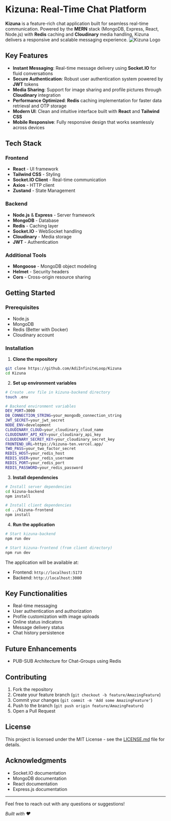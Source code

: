 # **Kizuna: Real-Time Chat Platform**

**Kizuna** is a feature-rich chat application built for seamless real-time communication. Powered by the **MERN** stack (MongoDB, Express, React, Node.js) with **Redis** caching and **Cloudinary** media handling, Kizuna delivers a responsive and scalable messaging experience.
![Kizuna Logo](./assets/kizuna-logo.png)

## **Key Features**

- **Instant Messaging**: Real-time message delivery using **Socket.IO** for fluid conversations
- **Secure Authentication**: Robust user authentication system powered by **JWT** tokens
- **Media Sharing**: Support for image sharing and profile pictures through **Cloudinary** integration
- **Performance Optimized**: **Redis** caching implementation for faster data retrieval and OTP storage
- **Modern UI**: Clean and intuitive interface built with **React** and **Tailwind CSS**
- **Mobile Responsive**: Fully responsive design that works seamlessly across devices

## **Tech Stack**

### Frontend
- **React** - UI framework
- **Tailwind CSS** - Styling
- **Socket.IO Client** - Real-time communication
- **Axios** - HTTP client
- **Zustand** - State Management

### Backend
- **Node.js** & **Express** - Server framework
- **MongoDB** - Database
- **Redis** - Caching layer
- **Socket.IO** - WebSocket handling
- **Cloudinary** - Media storage
- **JWT** - Authentication

### Additional Tools
- **Mongoose** - MongoDB object modeling
- **Helmet** - Security headers
- **Cors** - Cross-origin resource sharing

## **Getting Started**

### Prerequisites
- Node.js
- MongoDB
- Redis (Better with Docker)
- Cloudinary account

### Installation

1. **Clone the repository**
```bash
git clone https://github.com/AdiInfiniteLoop/Kizuna
cd Kizuna
```

2. **Set up environment variables**
```bash
# Create .env file in kizuna-backend directory
touch .env

# Backend environment variables
DEV_PORT=3000
DB_CONNECTION_STRING=your_mongodb_connection_string
JWT_SECRET=your_jwt_secret
NODE_ENV=development
CLOUDINARY_CLOUD=your_cloudinary_cloud_name
CLOUDINARY_API_KEY=your_cloudinary_api_key
CLOUDINARY_SECRET_KEY=your_cloudinary_secret_key
FRONTEND_URL=https://kizuna-ten.vercel.app/
TWO_PASS=your_two_factor_secret
REDIS_HOST=your_redis_host
REDIS_USER=your_redis_username
REDIS_PORT=your_redis_port
REDIS_PASSWORD=your_redis_password
```

3. **Install dependencies**
```bash
# Install server dependencies
cd kizuna-backend
npm install

# Install client dependencies
cd ../kizuna-frontend
npm install
```

4. **Run the application**
```bash
# Start kizuna-backend 
npm run dev

# Start kizuna-frontend (from client directory)
npm run dev
```

The application will be available at:
- Frontend: `http://localhost:5173`
- Backend: `http://localhost:3000`

## **Key Functionalities**

- Real-time messaging
- User authentication and authorization
- Profile customization with image uploads
- Online status indicators
- Message delivery status
- Chat history persistence

## **Future Enhancements**

- PUB-SUB Architecture for Chat-Groups using Redis

## **Contributing**

1. Fork the repository
2. Create your feature branch (`git checkout -b feature/AmazingFeature`)
3. Commit your changes (`git commit -m 'Add some AmazingFeature'`)
4. Push to the branch (`git push origin feature/AmazingFeature`)
5. Open a Pull Request

## **License**

This project is licensed under the MIT License - see the [LICENSE.md](LICENSE.md) file for details.

## **Acknowledgments**

- Socket.IO documentation
- MongoDB documentation
- React documentation
- Express.js documentation

---

Feel free to reach out with any questions or suggestions!

*Built with ❤️*

